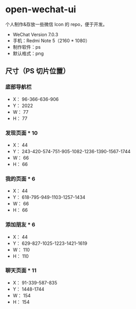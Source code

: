 # open-wechat-ui
个人制作&存放一些微信 Icon 的 repo，便于开发。

- WeChat Version 7.0.3
- 手机：Redmi Note 5（2160 * 1080）
- 制作软件：ps
- 默认格式：png

## 尺寸（PS 切片位置）
### 底部导航栏
- X： 96-366-636-906
- Y： 2022
- W： 77
- H： 77

### 发现页面 * 10
- X： 44
- Y： 243-420-574-751-905-1082-1236-1390-1567-1744
- W： 66
- H： 66

### 我的页面 * 6
- X： 44
- Y： 618-795-949-1103-1257-1434
- W： 66
- H： 66	

### 添加朋友 * 6
- X： 44
- Y： 629-827-1025-1223-1421-1619
- W： 110
- H： 110

### 聊天页面 * 11
- X： 91-339-587-835
- Y： 1448-1744
- W： 154
- H： 154